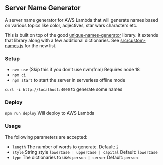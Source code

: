 ## Server Name Generator

A server name generator for AWS Lambda that will generate names based on various topics like color, adjectives, star wars characters etc.

This is built on top of the good [unique-names-generator](https://www.npmjs.com/package/unique-names-generator) library. It extends that library along with a few additional dictionaries. See [src/custom-names.js](blob/main/src/custom-names.js) for the new list.

### Setup

-   `nvm use` (Skip this if you don't use nvm/fnm) Requires node 18
-   `npm ci`
-   `npm start` to start the server in serverless offline mode

`curl -i http://localhost:4000` to generate some names

### Deploy

`npm run deploy` Will deploy to AWS Lambda

### Usage

The following parameters are accepted:

-   `length` The number of words to generate. Default: `2`
-   `style` String style `lowerCase | upperCase | capital` Default: `lowerCase`
-   `type` The dictionaries to use: `person | server` Default: `person`
